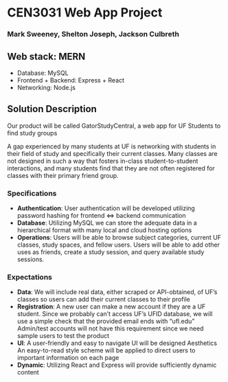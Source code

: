 # CEN3031 Web App Project
### Mark Sweeney, Shelton Joseph, Jackson Culbreth

## Web stack: MERN
- Database: MySQL
- Frontend + Backend: Express + React
- Networking: Node.js

## Solution Description
Our product will be called GatorStudyCentral, a web app for UF Students to find study groups


A gap experienced by many students at UF is networking with students in their field of study and specifically their current classes. Many classes are not designed in such a way that fosters in-class student-to-student interactions, and many students find that they are not often registered for classes with their primary friend group.


### Specifications
- **Authentication**: User authentication will be developed utilizing password hashing for frontend ⇔ backend communication
- **Database**: Utilizing MySQL we can store the adequate data in a hierarchical format with many local and cloud hosting options
- **Operations**: Users will be able to browse subject categories, current UF classes, study spaces, and fellow users. Users will be able to add other uses as friends, create a study session, and query available study sessions.
### Expectations
- **Data**: We will include real data, either scraped or API-obtained, of UF’s classes so users can add their current classes to their profile
- **Registration**: A new user can make a new account if they are a UF student. Since we probably can’t access UF’s UFID database, we will use a simple check that the provided email ends with “ufl.edu”
Admin/test accounts will not have this requirement since we need sample users to test the product
- **UI**: A user-friendly and easy to navigate UI will be designed
Aesthetics
An easy-to-read style scheme will be applied to direct users to important information on each page
- **Dynamic**: Utilizing React and Express will provide sufficiently dynamic content
